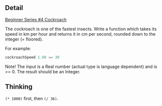 ## Detail

[Beginner Series #4 Cockroach](https://www.codewars.com/kata/beginner-series-number-4-cockroach)

The cockroach is one of the fastest insects. Write a function which takes its speed in km per hour and returns it in cm per second, rounded down to the integer (= floored).

For example:

```haskell
cockroachSpeed 1.08 == 30
```

Note! The input is a Real number (actual type is language dependent) and is >= 0. The result should be an Integer.

## Thinking

`(* 1000)` first, then `(/ 36)`.